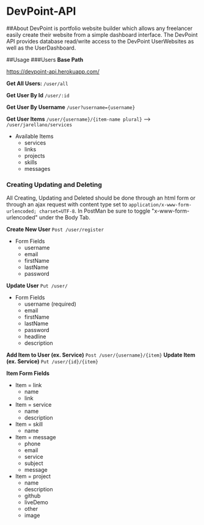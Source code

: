 # DevPoint-API

##About
DevPoint is portfolio website builder which allows any freelancer easily create their website from a simple dashboard interface.
The DevPoint API provides database read/write access to the DevPoint UserWebsites as well as the UserDashboard.

##Usage
###Users
**Base Path**

https://devpoint-api.herokuapp.com/

**Get All Users:** `/user/all`

**Get User By Id** `/user/:id`

**Get User By Username** `/user?username={username}`

**Get User Items** `/user/{username}/{item-name plural}` --> `/user/jarellano/services`

* Available Items
  * services
  * links
  * projects
  * skills
  * messages

### Creating Updating and Deleting
All Creating, Updating and Deleted should be done through an html form or through an ajax request with content type set to `application/x-www-form-urlencoded; charset=UTF-8`. In PostMan be sure to toggle "x-www-form-urlencoded" under the Body Tab.

**Create New User** `Post /user/register`

* Form Fields
  * username
  * email
  * firstName
  * lastName
  * password

**Update User** `Put /user/`

* Form Fields
  * username (required)
  * email
  * firstName
  * lastName
  * password
  * headline
  * description

**Add Item to User (ex. Service)** `Post /user/{username}/{item}`
**Update Item (ex. Service)** `Put /user/{id}/{item}`

**Item Form Fields**
* Item = link
  * name
  * link
* Item = service
  * name
  * description
* Item = skill
  * name
* Item = message
  * phone
  * email
  * service
  * subject
  * message
* Item = project
  * name
  * description
  * github
  * liveDemo
  * other
  * image



